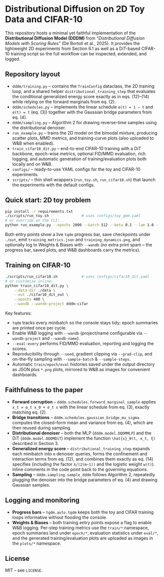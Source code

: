 # Distributional Diffusion on 2D Toy Data and CIFAR-10

This repository hosts a minimal yet faithful implementation of the
**Distributional Diffusion Model (DDDM)** from
*“Distributional Diffusion Models with Scoring Rules”* (De Bortoli et al., 2025).
It provides the lightweight 2D experiments from Section 6.1 as well as a
DiT-based CIFAR-10 training script so the full workflow can be inspected,
extended, and logged.

## Repository layout
- `dddm/training.py` – contains the `TrainConfig` dataclass, the 2D training
  loop, and a shared helper `distributional_training_step` that evaluates the
  conditional generalized energy score exactly as in eqs. (12)–(14) while
  relying on the forward marginals from eq. (2).
- `dddm/schedules.py` – implements the linear schedule `α(t) = 1 − t` and
  `σ(t) = t` (eq. (3)) together with the Gaussian bridge parameters from eq. (4).
- `dddm/sampling.py` – Algorithm 2 for drawing reverse-time samples using the
  distributional denoiser.
- `run_example.py` – trains the 2D model on the bimodal mixture, producing
  scatter plots, MMD metrics, and training-curve plots (also uploaded to W&B
  when enabled).
- `train_cifar10_dit.py` – end-to-end CIFAR-10 training with a DiT backbone,
  epoch-wise metrics, optional FID/MMD evaluation, rich logging, and automatic
  generation of training/evaluation plots both locally and on W&B.
- `configs/` – ready-to-use YAML configs for the toy and CIFAR-10 experiments.
- `scripts/` – thin shell wrappers (`run_toy.sh`, `run_cifar10.sh`) that launch
  the experiments with the default configs.

## Quick start: 2D toy problem
```bash
pip install -r requirements.txt
./scripts/run_toy.sh               # uses configs/toy_gmm.yaml
# or override on the CLI:
python run_example.py --epochs 2000 --batch 512 --beta 0.1 --lam 1.0 --m 8 --steps 20
```
Both entry points show a live `tqdm` progress bar, save checkpoints under
`./out`, emit `training_metrics.json` and `training_dynamics.png`, and
optionally log to Weights & Biases with `--wandb` (no extra print spam – the
progress bar, saved plots, and W&B dashboards carry the metrics).

## Training on CIFAR-10
```bash
./scripts/run_cifar10.sh           # uses configs/cifar10_dit.yaml
# or customise inline:
python train_cifar10_dit.py \
    --data-dir ./data \
    --out ./cifar10_dit_out \
    --epochs 400 \
    --wandb --wandb-project dddm-cifar
```
Key features:
- `tqdm` tracks every minibatch so the console stays tidy; epoch summaries are
  printed once per cycle.
- Enable W&B logging with `--wandb` (project/name configurable via
  `--wandb-project` and `--wandb-name`).
- `--eval-every` performs FID/MMD evaluation, reporting and logging the scores.
- Reproducibility through `--seed`, gradient clipping via `--grad-clip`, and
  on-the-fly sampling with `--sample-batch` & `--sample-steps`.
- Automatic `train/epoch/eval` histories saved under the output directory as
  JSON plus `*.png` plots, mirrored to W&B as images for convenient dashboards.

## Faithfulness to the paper
- **Forward corruption** – `dddm.schedules.forward_marginal_sample` applies
  `x_t = α_t x_0 + σ_t ε` with the linear schedule from eq. (3), exactly matching
  eq. (2).
- **Bridge transitions** – `dddm.schedules.gaussian_bridge_mu_sigma` computes the
  closed-form mean and variance from eq. (4), which are then reused during
  sampling.
- **Distributional denoiser** – both the MLP (`dddm.model.DDDMMLP`) and the DiT
  (`dddm.model.DDDMDiT`) implement the function `\hat{x}_θ(t, x_t, ξ)` described
  in Section 3.
- **Generalized energy score** – `distributional_training_step` expands each
  minibatch into `m` denoiser queries, forms the confinement and interaction
  terms from eq. (12), and combines them exactly as eq. (14) specifies (including
  the factor `λ/(2(m−1))` and the logistic weight `w(t)`). Inline comments in the
  code point back to the governing equations.
- **Sampling** – `dddm.sampling.sample_dddm` follows Algorithm 2, repeatedly
  plugging the denoiser into the bridge parameters of eq. (4) and drawing
  Gaussian samples.

## Logging and monitoring
- **Progress bars** – `tqdm.auto.tqdm` keeps both the toy and CIFAR training
  loops informative without flooding the console.
- **Weights & Biases** – both training entry points expose a flag to enable W&B
  logging. Per-step training metrics use the `train/*` namespace, epoch summaries
  land under `epoch/*`, evaluation statistics under `eval/*`, and the generated
  training/evaluation plots are uploaded as images in the `plots/*` namespace.

## License
MIT – see `LICENSE`.
